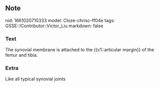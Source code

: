 ## Note
nid: 1661020710333
model: Cloze-chrisc-ff04e
tags: GSSE::!Contributor::Victor_Liu
markdown: false

### Text
The synovial membrane is attached to the {{c1::articular margin}} of the femur and tibia.

### Extra
Like all typical synovial joints
